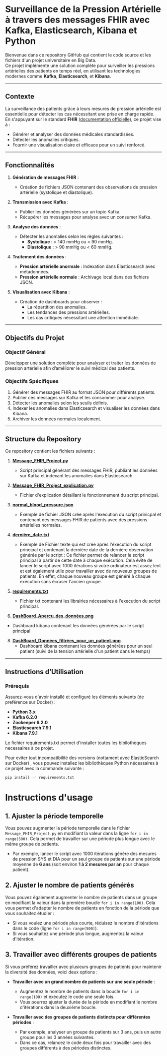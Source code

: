 # **Surveillance de la Pression Artérielle à travers des messages FHIR avec Kafka, Elasticsearch, Kibana et Python**

Bienvenue dans ce repository GitHub qui contient le code source et les fichiers d'un projet universitaire en Big Data.  
Ce projet implémente une solution complète pour surveiller les pressions artérielles des patients en temps réel, en utilisant les technologies modernes comme **Kafka**, **Elasticsearch**, et **Kibana**.  

---

## **Contexte**  

La surveillance des patients grâce à leurs mesures de pression artérielle est essentielle pour détecter les cas nécessitant une prise en charge rapide.  
En s'appuyant sur le standard **FHIR** ([documentation officielle](https://www.hl7.org/fhir/overview.html)), ce projet vise à :  

- Générer et analyser des données médicales standardisées.  
- Détecter les anomalies critiques.  
- Fournir une visualisation claire et efficace pour un suivi renforcé.  

---

## **Fonctionnalités**  

1. **Génération de messages FHIR** :  
   - Création de fichiers JSON contenant des observations de pression artérielle (systolique et diastolique).  

2. **Transmission avec Kafka** :  
   - Publier les données générées sur un topic Kafka.  
   - Récupérer les messages pour analyse avec un consumer Kafka.  

3. **Analyse des données** :  
   - Détecter les anomalies selon les règles suivantes :  
     - **Systolique** : > 140 mmHg ou < 90 mmHg.  
     - **Diastolique** : > 90 mmHg ou < 60 mmHg.  

4. **Traitement des données** :  
   - **Pression artérielle anormale** : Indexation dans Elasticsearch avec métadonnées.  
   - **Pression artérielle normale** : Archivage local dans des fichiers JSON.  

5. **Visualisation avec Kibana** :  
   - Création de dashboards pour observer :  
     - La répartition des anomalies.  
     - Les tendances des pressions artérielles.  
     - Les cas critiques nécessitant une attention immédiate.  

---

## **Objectifs du Projet**  

### **Objectif Général**  

Développer une solution complète pour analyser et traiter les données de pression artérielle afin d’améliorer le suivi médical des patients.  

### **Objectifs Spécifiques**  

1. Générer des messages FHIR au format JSON pour différents patients.  
2. Publier ces messages sur Kafka et les consommer pour analyse.  
3. Détecter les anomalies selon les seuils définis.  
4. Indexer les anomalies dans Elasticsearch et visualiser les données dans Kibana.  
5. Archiver les données normales localement.  

---

## **Structure du Repository**  

Ce repository contient les fichiers suivants :  

1. **[Message_FHIR_Project.py](./Message_FHIR_Project.py)**  
   - Script principal générant des messages FHIR, publiant les données sur Kafka et indexant les anomalies dans Elasticsearch.  

2. **[Message_FHIR_Project_explication.py](./Message_FHIR_Project_explication.py)**  
   - Fichier d'explication détaillant le fonctionnement du script principal.  

3. **[normal_blood_pressure.json](./normal_blood_pressure.json)**  
   - Exemple de fichier JSON crée après l'execution du script prinicpal et contenant des messages FHIR de patients avec des pressions artérielles normales.

4. **[dernière_date.txt](./dernière_date.txt)**
   - Exemple de Fichier texte qui est crée apres l'éxecution du script principal et contenant la dernière date de la dernière observation générée par le script : Ce fichier permet de relancer le script principal à partir de cette date à chaque exécution. Cela évite de lancer le script avec 1000 itérations si votre ordinateur est assez lent et est également utile pour travailler avec de nouveaux groupes de patients. En effet, chaque nouveau groupe est généré à chaque exécution sans écraser l'ancien groupe.


5. **[requirements.txt](./requirements.txt)**
   - Fichier txt contenant les librairies nécessaires à l'execution du script principal.

6.  **[DashBoard_Apercu_des_données.png](./DashBoard_Kibana/DashBoard_Apercu_des_données.png)**
   - Dashboard kibana contenant les données générées par le script principal

8. **[DashBoard_Données_filtrées_pour_un_patient.png](./DashBoard_Kibana/DashBoard_Données_filtrées_pour_un_patient.png)**
   - Dashboard kibana contenant les données générées pour un seul patient (suivi de la tension artérielle d'un patient dans le temps)
---

## **Instructions d’Utilisation**  

### **Prérequis**  

Assurez-vous d'avoir installé et configuré les éléments suivants (de preférence sur Docker)  :  
- **Python 3.x**  
- **Kafka 6.2.0**
- **Zookeeper 6.2.0**  
- **Elasticsearch 7.9.1**  
- **Kibana 7.9.1**

Le fichier requirements.txt permet d'installer toutes les bibilothèques necessaires à ce projet. 

Pour eviter tout incompatibilité des versions (nottament avec ElasticSearch sur Docker) , vous pouvez installez les bibliothèques Python nécessaires à ce projet avec la commande suivante : 
```bash
pip install -r requirements.txt
```

# Instructions d'usage

## 1. Ajuster la période temporelle

Vous pouvez augmenter la période temporelle dans le fichier `Message_FHIR_Project.py` en modifiant la valeur dans la ligne `for i in range(500)`. Cela permet de travailler sur une période plus longue avec le même groupe de patients.

- Par exemple, lancer le script avec 1000 itérations génère des mesures de pression SYS et DIA pour un seul groupe de patients sur une période moyenne de **6 ans** (soit environ **1 à 2 mesures par an**  pour chaque patient).

## 2. Ajuster le nombre de patients générés

Vous pouvez également augmenter le nombre de patients dans un groupe en modifiant la valeur dans la première boucle `for i in range(100)`. Cela vous permet d'adapter le nombre de patients en fonction de la période que vous souhaitez étudier :

- Si vous voulez une période plus courte, réduisez le nombre d'itérations dans le code (ligne `for i in range(500)`).
- Si vous souhaitez une période plus longue, augmentez la valeur d'itération.

## 3. Travailler avec différents groupes de patients

Si vous préférez travailler avec plusieurs groupes de patients pour maintenir la diversité des données, voici deux options :

- **Travailler avec un grand nombre de patients sur une seule période** :
    - Augmentez le nombre de patients dans la boucle `for i in range(100)` et exécutez le code une seule fois.
    - Vous pourrez ajuster la durée de la période en modifiant le nombre d'itérations dans la deuxième boucle.

- **Travailler avec des groupes de patients distincts pour différentes périodes** :
    - Par exemple, analyser un groupe de patients sur 3 ans, puis un autre groupe pour les 3 années suivantes.
    - Dans ce cas, relancez le code deux fois pour travailler avec des groupes différents à des périodes distinctes.

